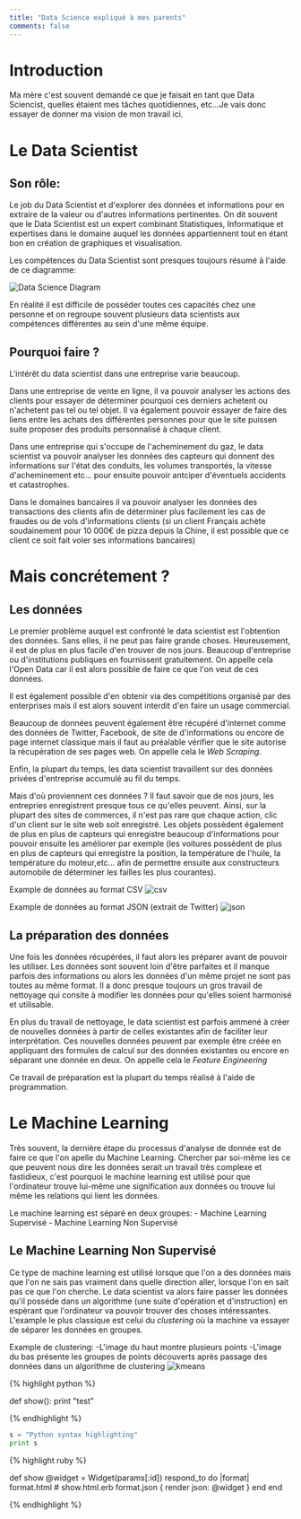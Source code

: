```yaml
---
title: "Data Science expliqué à mes parents"
comments: false
---
```


# Introduction

Ma mère c'est souvent demandé ce que je faisait en tant que Data Sciencist, quelles étaient mes tâches quotidiennes, etc...Je vais donc essayer de donner ma vision de mon travail ici.

# Le Data Scientist

## Son rôle:
Le job du Data Scientist et d'explorer des données et informations pour en extraire de la valeur ou d'autres informations pertinentes.
On dit souvent que le Data Scientist est un expert combinant Statistiques, Informatique et expertises dans le domaine auquel les données appartiennent tout en étant bon en création de graphiques et visualisation.

Les compétences du Data Scientist sont presques toujours résumé à l'aide de ce diagramme:

![Data Science Diagram]({{site.baseurl}}/assets/Data_Science_VD.png)

En réalité il est difficile de posséder toutes ces capacités chez une personne et on regroupe souvent plusieurs data scientists aux compétences différentes au sein d'une même équipe.

## Pourquoi faire ?
L'intérêt du data scientist dans une entreprise varie beaucoup.

Dans une entreprise de vente en ligne, il va pouvoir analyser les actions des clients pour essayer de déterminer pourquoi ces derniers achetent ou n'achetent pas tel ou tel objet. Il va également pouvoir essayer de faire des liens entre les achats des différentes personnes pour que le site puissen suite proposer des produits personnalisé à chaque client.

Dans une entreprise qui s'occupe de l'acheminement du gaz, le data scientist va pouvoir analyser les données des capteurs qui donnent des informations sur l'état des conduits, les volumes transportés, la vitesse d'acheminement etc... pour ensuite pouvoir antciper d'éventuels accidents et catastrophes.

Dans le domaines bancaires il va pouvoir analyser les données des transactions des clients afin de déterminer plus facilement les cas de fraudes ou de vols d'informations clients (si un client Français achète soudainement pour 10 000€ de pizza depuis la Chine, il est possible que ce client ce soit fait voler ses informations bancaires)

# Mais concrétement ?

## Les données
Le premier problème auquel est confronté le data scientist est l'obtention des données. Sans elles, il ne peut pas faire grande choses.
Heureusement, il est de plus en plus facile d'en trouver de nos jours. Beaucoup d'entreprise ou d'institutions publiques en fournissent gratuitement. On appelle cela l'Open Data car il est alors possible de faire ce que l'on veut de ces données.

Il est également possible d'en obtenir via des compétitions organisé par des enterprises mais il est alors souvent interdit d'en faire un usage commercial.

Beaucoup de données peuvent également être récupéré d'internet comme des données de Twitter, Facebook, de site de d'informations ou encore de page internet classique mais il faut au préalable vérifier que le site autorise la récupération de ses pages web. On appelle cela le *Web Scraping*.

Enfin, la plupart du temps, les data scientist travaillent sur des données privées d'entreprise accumulé au fil du temps.

Mais d'où proviennent ces données ? Il faut savoir que de nos jours, les entrepries enregistrent presque tous ce qu'elles peuvent. Ainsi, sur la plupart des sites de commerces, il n'est pas rare que chaque action, clic d'un client sur le site web soit enregistré. Les objets possèdent également de plus en plus de capteurs qui enregistre beaucoup d'informations pour pouvoir ensuite les améliorer par exemple (les voitures possèdent de plus en plus de capteurs qui enregistre la position, la température de l'huile, la température du moteur,etc... afin de permettre ensuite aux constructeurs automobile de déterminer les failles les plus courantes).

Example de données au format CSV
![csv]({{site.baseurl}}/images/csv_example.jpg) 

Example de données au format JSON (extrait de Twitter)
![json]({{site.baseurl}}/images/example_twitter.jpg)

## La préparation des données
Une fois les données récupérées, il faut alors les préparer avant de pouvoir les utiliser. Les données sont souvent loin d'être parfaites et il manque parfois des informations ou alors les données d'un même projet ne sont pas toutes au même format.
Il a donc presque toujours un gros travail de nettoyage qui consite à modifier les données pour qu'elles soient harmonisé et utilisable. 

En plus du travail de nettoyage, le data scientist est parfois ammené à créer de nouvelles données à partir de celles existantes afin de faciliter leur interprétation. Ces nouvelles données peuvent par exemple être créée en appliquant des formules de calcul sur des données existantes ou encore en séparant une donnée en deux. On appelle cela le *Feature Engineering*

Ce travail de préparation est la plupart du temps réalisé à l'aide de programmation.

# Le Machine Learning
Très souvent, la dernière étape du processus d'analyse de donnée est de faire ce que l'on apelle du Machine Learning.
Chercher par soi-même les ce que peuvent nous dire les données serait un travail très complexe et fastidieux, c'est pourquoi le machine learning est utilisé pour que l'ordinateur trouve lui-même une signification aux données ou trouve lui même les relations qui lient les données.

Le machine learning est séparé en deux groupes:
    - Machine Learning Supervisé
    - Machine Learning Non Supervisé

## Le Machine Learning Non Supervisé
Ce type de machine learning est utilisé lorsque que l'on a des données mais que l'on ne sais pas vraiment dans quelle direction aller, lorsque l'on en sait pas ce que l'on cherche.
Le data scientist va alors faire passer les données qu'il posséde dans un algorithme (une suite d'opération et d'instruction) en espèrant que l'ordinateur va pouvoir trouver des choses intéressantes.
L'example le plus classique est celui du *clustering* où la machine va essayer de séparer les données en groupes.

Example de clustering:
    -L'image du haut montre plusieurs points
    -L'image du bas présente les groupes de points découverts après passage des données dans un algorithme de clustering
![kmeans]({{site.baseurl}}/images/kmeans.png)

{% highlight python %}

def show():
  print "test"

{% endhighlight %}

```python
s = "Python syntax highlighting"
print s
```


{% highlight ruby %}

def show
  @widget = Widget(params[:id])
  respond_to do |format|
    format.html # show.html.erb
    format.json { render json: @widget }
  end
end

{% endhighlight %}
